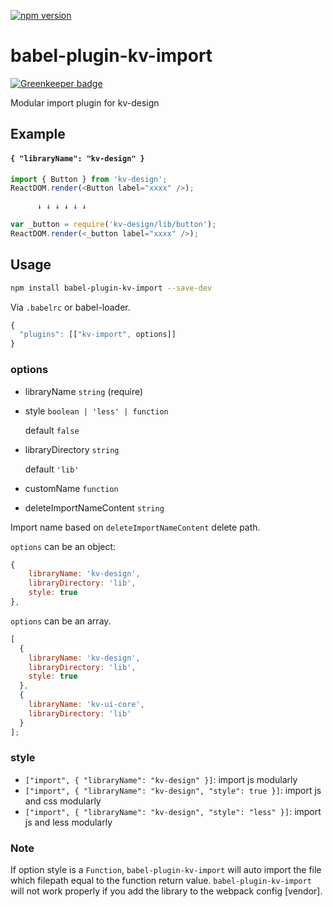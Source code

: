 [![npm version](https://badge.fury.io/js/ts-import-plugin.svg)](https://www.npmjs.com/package/babel-plugin-kv-import)

# babel-plugin-kv-import

[![Greenkeeper badge](https://badges.greenkeeper.io/Brooooooklyn/ts-import-plugin.svg)](https://greenkeeper.io/)

Modular import plugin for kv-design

## Example

#### `{ "libraryName": "kv-design" }`

```javascript
import { Button } from 'kv-design';
ReactDOM.render(<Button label="xxxx" />);

      ↓ ↓ ↓ ↓ ↓ ↓

var _button = require('kv-design/lib/button');
ReactDOM.render(<_button label="xxxx" />);
```

## Usage

```bash
npm install babel-plugin-kv-import --save-dev
```

Via `.babelrc` or babel-loader.

```js
{
  "plugins": [["kv-import", options]]
}
```

### options

* libraryName `string` (require)

* style `boolean | 'less' | function`

  default `false`

* libraryDirectory `string`

  default `'lib'`

* customName `function`

* deleteImportNameContent `string`

Import name based on `deleteImportNameContent` delete path.

`options` can be an object:

```javascript
{
    libraryName: 'kv-design',
    libraryDirectory: 'lib',
    style: true
},
```

`options` can be an array.

```javascript
[
  {
    libraryName: 'kv-design',
    libraryDirectory: 'lib',
    style: true
  },
  {
    libraryName: 'kv-ui-core',
    libraryDirectory: 'lib'
  }
];
```

### style

* `["import", { "libraryName": "kv-design" }]`: import js modularly
* `["import", { "libraryName": "kv-design", "style": true }]`: import js and css modularly
* `["import", { "libraryName": "kv-design", "style": "less" }]`: import js and less modularly

### Note

If option style is a `Function`, `babel-plugin-kv-import` will auto import the file which filepath equal to the function return value.
`babel-plugin-kv-import` will not work properly if you add the library to the webpack config [vendor].
